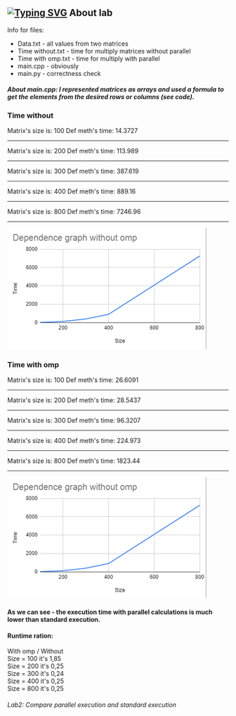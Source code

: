 [![Typing SVG](https://readme-typing-svg.herokuapp.com?color=%2336BCF7&lines=Lab+2)](https://git.io/typing-svg)
About lab
------------
Info for files:
-  Data.txt              - all values from two matrices
-  Time without.txt           - time for multiply matrices without parallel
-  Time with omp.txt    - time for multiply with parallel
-  main.cpp             - obviously
-  main.py              - correctness check

##### About main.cpp: I represented matrices as arrays and used a formula to get the elements from the desired rows or columns (see code).
### Time without
Matrix's size is: 100
Def meth's time: 14.3727
_______________________________
Matrix's size is: 200
Def meth's time: 113.989
_______________________________
Matrix's size is: 300
Def meth's time: 387.619
_______________________________
Matrix's size is: 400
Def meth's time: 889.16
_______________________________
Matrix's size is: 800
Def meth's time: 7246.96
_______________________________
![](without_omp.png)

### Time with omp
Matrix's size is: 100
Def meth's time: 26.6091
_______________________________
Matrix's size is: 200
Def meth's time: 28.5437
_______________________________
Matrix's size is: 300
Def meth's time: 96.3207
_______________________________
Matrix's size is: 400
Def meth's time: 224.973
_______________________________
Matrix's size is: 800
Def meth's time: 1823.44
_______________________________
![](without_omp.png)

#### As we can see - the execution time with parallel calculations is much lower than standard execution.
#### Runtime ration:
With omp / Without </br>
Size = 100 it's 1,85 </br>
Size = 200 it's 0,25 </br> 
Size = 300 it's 0,24 </br> 
Size = 400 it's 0,25 </br>
Size = 800 it's 0,25 </br>
###### Lab2: Compare parallel execution and standard execution
